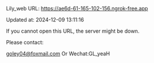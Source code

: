 Lily_web URL: https://ae6d-61-165-102-156.ngrok-free.app

Updated at: 2024-12-09 13:11:16

If you cannot open this URL, the server might be down.

Please contact: 

goley04@foxmail.com Or Wechat:GL_yeaH